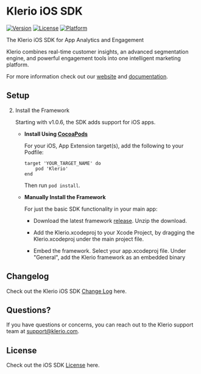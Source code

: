 # Klerio iOS SDK
[![Version](https://img.shields.io/cocoapods/v/Klerio.svg?style=flat)](https://cocoapods.org/pods/Klerio)
[![License](https://img.shields.io/cocoapods/l/Klerio.svg?style=flat)](https://github.com/swapnil-vuclip/Klerio/blob/master/LICENSE)
[![Platform](https://img.shields.io/cocoapods/p/Klerio.svg?style=flat)](https://cocoapods.org/pods/Klerio)

The Klerio iOS SDK for App Analytics and Engagement

Klerio combines real-time customer insights, an advanced segmentation engine, and powerful engagement tools into one intelligent marketing platform.

For more information check out our [website](https://github.com/swapnil-vuclip/Klerio "Klerio") and [documentation](https://github.com/swapnil-vuclip/Klerio "Klerio Technical Documentation").

## Setup #

2.  Install the Framework 

    Starting with v1.0.6, the SDK adds support for iOS apps.  

    - **Install Using [CocoaPods](http://cocoapods.org)**

        For your iOS, App Extension target(s), add the following to your Podfile:

        ```
        target 'YOUR_TARGET_NAME' do  
            pod 'Klerio'  
        end     
        ```

      Then run `pod install`.


    - **Manually Install the Framework** 

      For just the basic SDK functionality in your main app:

        - Download the latest framework [release](https://github.com/Klerio/releases). Unzip the download.

        - Add the Klerio.xcodeproj to your Xcode Project, by dragging the Klerio.xcodeproj under the main project file.

        - Embed the framework. Select your app.xcodeproj file. Under "General", add the Klerio framework as an embedded binary


## Changelog #

Check out the Klerio iOS SDK [Change Log]() here.

## Questions? #

 If you have questions or concerns, you can reach out to the Klerio support team at [support@klerio.com](mailto:swapnilajagtap@gmail.com).
 
 ## License #

Check out the  iOS SDK [License](https://github.com/swapnil-vuclip/Klerio/blob/master/LICENSE) here.

